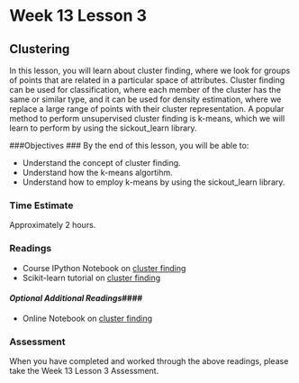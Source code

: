 # Week 13 Lesson 3 #
## Clustering ##

In this lesson, you will learn about cluster finding, where we look for groups of points that are related in a particular space of attributes. Cluster finding can be used for classification, where each member of the cluster has the same or similar type, and it can be used for density estimation, where we replace a large range of points with their cluster representation. A popular method to perform unsupervised cluster finding is k-means, which we will learn to perform by using the sickout_learn library.

###Objectives ###
By the end of this lesson, you will be able to:

- Understand the concept of cluster finding.
- Understand how the k-means algortihm.
- Understand how to employ k-means by using the sickout_learn library.

### Time Estimate ###

Approximately 2 hours.

### Readings ####

- Course IPython Notebook on [cluster finding](intro2clust.ipynb)
- Scikit-learn tutorial on [cluster finding](http://scikit-learn.org/stable/tutorial/statistical_inference/unsupervised_learning.html#clustering-grouping-observations-together)


#### *Optional Additional Readings*####

- Online Notebook on [cluster finding](http://nbviewer.ipython.org/github/jakevdp/sklearn_pycon2015/blob/master/notebooks/04.2-Clustering-KMeans.ipynb)

### Assessment ###

When you have completed and worked through the above readings, please take the Week 13 Lesson 3 Assessment.
